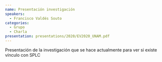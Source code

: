 ```yaml
---
name: Presentación investigación
speakers:
  - Francisco Valdés Souto
categories:
  - Grupo
  - Charla
presentation: presentations/2020/EV2020_UNAM.pdf
---
```


Presentación de la investigación que se hace actualmente para ver si existe vínculo con SPLC

